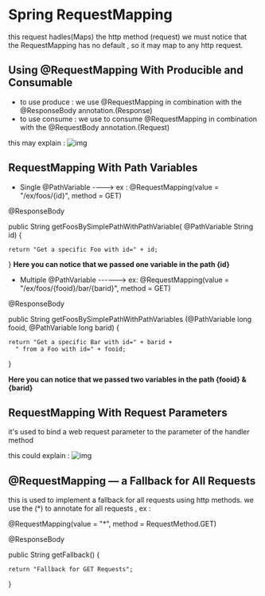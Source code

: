 # Spring RequestMapping
this request hadles(Maps) the http method (request)
we must notice that the RequestMapping has no default , so it may map to any http request.
## Using @RequestMapping With Producible and Consumable
* to use produce :  we use @RequestMapping in combination with the @ResponseBody annotation.(Response)
* to use consume : we use to consume @RequestMapping in combination with the @RequestBody annotation.(Request)

this may explain :
![img](https://slidetodoc.com/presentation_image_h/81c48a973442c36586cca904dce4166c/image-52.jpg)

## RequestMapping With Path Variables
*  Single @PathVariable ----> ex :
 @RequestMapping(value = "/ex/foos/{id}", method = GET)

@ResponseBody

public String getFoosBySimplePathWithPathVariable(
  @PathVariable String id) {

    return "Get a specific Foo with id=" + id;
}
**Here you can notice that we passed one variable in the path {id}**

* Multiple @PathVariable ------> ex: 
@RequestMapping(value = "/ex/foos/{fooid}/bar/{barid}", method = GET)

@ResponseBody

public String getFoosBySimplePathWithPathVariables
  (@PathVariable long fooid, @PathVariable long barid) {

    return "Get a specific Bar with id=" + barid + 
      " from a Foo with id=" + fooid;
}

**Here you can notice that we passed two variables in the path {fooid} &{barid}**

## RequestMapping With Request Parameters
it's used to bind a web request parameter to the parameter of the handler method

this could explain :
![img](https://candidjava.s3.amazonaws.com/post/springmvc/URLParameter-requestparam/requestMapping-URLParameters2a.png)

## @RequestMapping — a Fallback for All Requests
this is used to implement a fallback for all requests using  http methods.
we use the (*) to annotate for all requests , ex : 

@RequestMapping(value = "*", method = RequestMethod.GET)

@ResponseBody

public String getFallback() {

    return "Fallback for GET Requests";
}